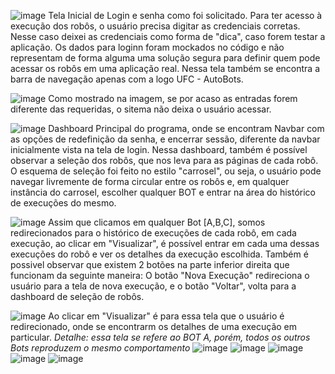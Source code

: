 ![image](https://github.com/en20/UFC-AutoBots/assets/101259278/abee8e28-0409-4ef9-ae77-4be8dd602ccd)
Tela Inicial de Login e senha como foi solicitado. Para ter acesso à execução dos robôs, o usuário precisa digitar as credenciais corretas. Nesse caso deixei as credenciais como forma de "dica", caso forem testar a aplicação. Os dados para loginn foram mockados no código e não representam de forma alguma uma solução segura para definir quem pode acessar os robôs em uma aplicação real. Nessa tela também se encontra a barra de navegação apenas com a logo UFC - AutoBots.



![image](https://github.com/en20/UFC-AutoBots/assets/101259278/2e46c2e4-3536-4b54-a377-effdc901b7fe)
Como mostrado na imagem, se por acaso as entradas forem diferente das requeridas, o sitema não deixa o usuário acessar.



![image](https://github.com/en20/UFC-AutoBots/assets/101259278/17543587-dea2-4192-8f3f-108c199e59f8)
Dashboard Principal do programa, onde se encontram Navbar com as opções de redefinição da senha, e encerrar sessão, diferente da navbar inicialmente vista na tela de login. Nessa dashboard, também é possível observar a seleção dos robôs, que nos leva para as páginas de cada robô. O esquema de seleção foi feito no estilo "carrosel", ou seja, o usuário pode navegar livremente de forma circular entre os robôs e, em qualquer instância do carrosel, escolher qualquer BOT e entrar na área do histórico de execuções do mesmo.



![image](https://github.com/en20/UFC-AutoBots/assets/101259278/0c5cef1b-40f6-434f-945b-2258ec44402f)
Assim que clicamos em qualquer Bot [A,B,C], somos redirecionados para o histórico de execuções de cada robô, em cada execução, ao clicar em "Visualizar", é possível entrar em cada uma dessas execuções do robô e ver os detalhes da execução escolhida. Também é possivel observar que existem 2 botões na parte inferior direita que funcionam da seguinte maneira: O botão "Nova Execução" redireciona o usuário para a tela de nova execução, e o botão "Voltar", volta para a dashboard de seleção de robôs.

![image](https://github.com/en20/UFC-AutoBots/assets/101259278/f85d7ac7-53ca-41be-b4ae-dd13c66eb7fa)
Ao clicar em "Visualizar" é para essa tela que o usuário é redirecionado, onde se encontrarm os detalhes de uma execução em particular. *Detalhe: essa tela se refere ao BOT A, porém, todos os outros Bots reproduzem o mesmo comportamento*
![image](https://github.com/en20/UFC-AutoBots/assets/101259278/5d0269d3-f8b4-4ecc-9ec5-868831dfb245)
![image](https://github.com/en20/UFC-AutoBots/assets/101259278/9ce89e4c-ae48-4e64-99b1-52b874ffcb25)
![image](https://github.com/en20/UFC-AutoBots/assets/101259278/625fd3bc-9586-483e-84e3-422dabeccb98)
![image](https://github.com/en20/UFC-AutoBots/assets/101259278/c7787fc5-276c-4e7f-8daa-dcc5c7d72d79)
![image](https://github.com/en20/UFC-AutoBots/assets/101259278/5d8c3fe7-025b-4d45-b05f-1b699f5d17b3)










